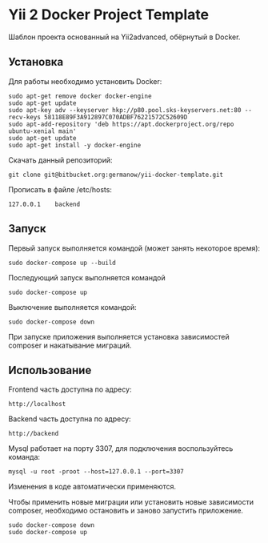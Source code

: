 # Yii 2 Docker Project Template

Шаблон проекта основанный на Yii2advanced, обёрнутый в Docker.

## Установка

Для работы необходимо установить Docker:

    sudo apt-get remove docker docker-engine
    sudo apt-get update
    sudo apt-key adv --keyserver hkp://p80.pool.sks-keyservers.net:80 --recv-keys 58118E89F3A912897C070ADBF76221572C52609D
    sudo apt-add-repository 'deb https://apt.dockerproject.org/repo ubuntu-xenial main'
    sudo apt-get update
    sudo apt-get install -y docker-engine

Скачать данный репозиторий:

```git clone git@bitbucket.org:germanow/yii-docker-template.git```

Прописать в файле /etc/hosts:

```127.0.0.1	backend```

## Запуск

Первый запуск выполняется командой (может занять некоторое время):

```sudo docker-compose up --build```

Последующий запуск выполняется командой

```sudo docker-compose up```

Выключение выполняется командой:

```sudo docker-compose down```

При запуске приложения выполняется установка зависимостей composer и накатывание миграций. 

## Использование

Frontend часть доступна по адресу:

```http://localhost```

Backend часть доступна по адресу:

```http://backend```

Mysql работает на порту 3307, для подключения воспользуйтесь команда:

```mysql -u root -proot --host=127.0.0.1 --port=3307```

Изменения в коде автоматически применяются. 

Чтобы применить новые миграции или установить новые зависимости composer, необходимо остановить и заново запустить приложение.

    sudo docker-compose down
    sudo docker-compose up